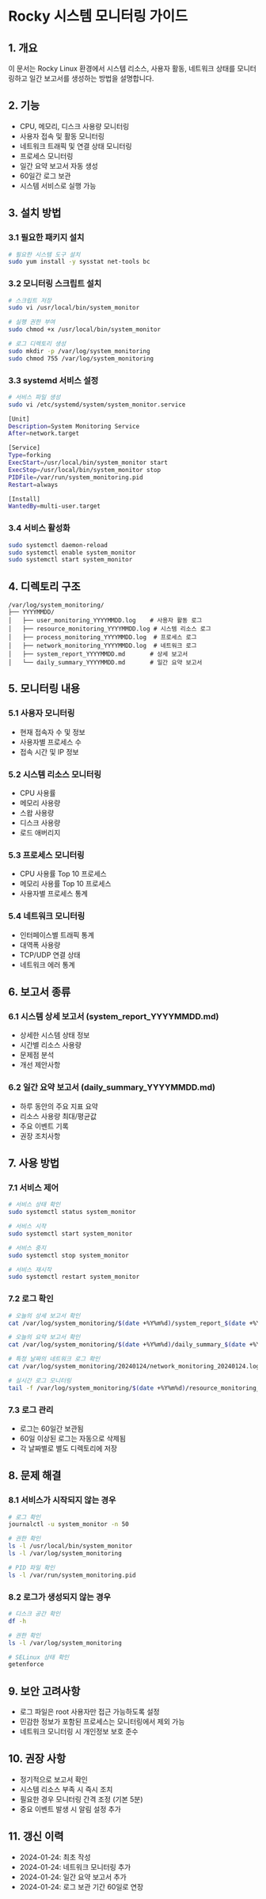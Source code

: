 # Rocky 시스템 모니터링 가이드

## 1. 개요
이 문서는 Rocky Linux 환경에서 시스템 리소스, 사용자 활동, 네트워크 상태를 모니터링하고 일간 보고서를 생성하는 방법을 설명합니다.

## 2. 기능
- CPU, 메모리, 디스크 사용량 모니터링
- 사용자 접속 및 활동 모니터링
- 네트워크 트래픽 및 연결 상태 모니터링
- 프로세스 모니터링
- 일간 요약 보고서 자동 생성
- 60일간 로그 보관
- 시스템 서비스로 실행 가능

## 3. 설치 방법

### 3.1 필요한 패키지 설치
```bash
# 필요한 시스템 도구 설치
sudo yum install -y sysstat net-tools bc
```

### 3.2 모니터링 스크립트 설치
```bash
# 스크립트 저장
sudo vi /usr/local/bin/system_monitor

# 실행 권한 부여
sudo chmod +x /usr/local/bin/system_monitor

# 로그 디렉토리 생성
sudo mkdir -p /var/log/system_monitoring
sudo chmod 755 /var/log/system_monitoring
```

### 3.3 systemd 서비스 설정
```bash
# 서비스 파일 생성
sudo vi /etc/systemd/system/system_monitor.service

[Unit]
Description=System Monitoring Service
After=network.target

[Service]
Type=forking
ExecStart=/usr/local/bin/system_monitor start
ExecStop=/usr/local/bin/system_monitor stop
PIDFile=/var/run/system_monitoring.pid
Restart=always

[Install]
WantedBy=multi-user.target
```

### 3.4 서비스 활성화
```bash
sudo systemctl daemon-reload
sudo systemctl enable system_monitor
sudo systemctl start system_monitor
```

## 4. 디렉토리 구조
```
/var/log/system_monitoring/
├── YYYYMMDD/
│   ├── user_monitoring_YYYYMMDD.log    # 사용자 활동 로그
│   ├── resource_monitoring_YYYYMMDD.log # 시스템 리소스 로그
│   ├── process_monitoring_YYYYMMDD.log  # 프로세스 로그
│   ├── network_monitoring_YYYYMMDD.log  # 네트워크 로그
│   ├── system_report_YYYYMMDD.md       # 상세 보고서
│   └── daily_summary_YYYYMMDD.md       # 일간 요약 보고서
```

## 5. 모니터링 내용

### 5.1 사용자 모니터링
- 현재 접속자 수 및 정보
- 사용자별 프로세스 수
- 접속 시간 및 IP 정보

### 5.2 시스템 리소스 모니터링
- CPU 사용률
- 메모리 사용량
- 스왑 사용량
- 디스크 사용량
- 로드 애버리지

### 5.3 프로세스 모니터링
- CPU 사용률 Top 10 프로세스
- 메모리 사용률 Top 10 프로세스
- 사용자별 프로세스 통계

### 5.4 네트워크 모니터링
- 인터페이스별 트래픽 통계
- 대역폭 사용량
- TCP/UDP 연결 상태
- 네트워크 에러 통계

## 6. 보고서 종류

### 6.1 시스템 상세 보고서 (system_report_YYYYMMDD.md)
- 상세한 시스템 상태 정보
- 시간별 리소스 사용량
- 문제점 분석
- 개선 제안사항

### 6.2 일간 요약 보고서 (daily_summary_YYYYMMDD.md)
- 하루 동안의 주요 지표 요약
- 리소스 사용량 최대/평균값
- 주요 이벤트 기록
- 권장 조치사항

## 7. 사용 방법

### 7.1 서비스 제어
```bash
# 서비스 상태 확인
sudo systemctl status system_monitor

# 서비스 시작
sudo systemctl start system_monitor

# 서비스 중지
sudo systemctl stop system_monitor

# 서비스 재시작
sudo systemctl restart system_monitor
```

### 7.2 로그 확인
```bash
# 오늘의 상세 보고서 확인
cat /var/log/system_monitoring/$(date +%Y%m%d)/system_report_$(date +%Y%m%d).md

# 오늘의 요약 보고서 확인
cat /var/log/system_monitoring/$(date +%Y%m%d)/daily_summary_$(date +%Y%m%d).md

# 특정 날짜의 네트워크 로그 확인
cat /var/log/system_monitoring/20240124/network_monitoring_20240124.log

# 실시간 로그 모니터링
tail -f /var/log/system_monitoring/$(date +%Y%m%d)/resource_monitoring_$(date +%Y%m%d).log
```

### 7.3 로그 관리
- 로그는 60일간 보관됨
- 60일 이상된 로그는 자동으로 삭제됨
- 각 날짜별로 별도 디렉토리에 저장

## 8. 문제 해결

### 8.1 서비스가 시작되지 않는 경우
```bash
# 로그 확인
journalctl -u system_monitor -n 50

# 권한 확인
ls -l /usr/local/bin/system_monitor
ls -l /var/log/system_monitoring

# PID 파일 확인
ls -l /var/run/system_monitoring.pid
```

### 8.2 로그가 생성되지 않는 경우
```bash
# 디스크 공간 확인
df -h

# 권한 확인
ls -l /var/log/system_monitoring

# SELinux 상태 확인
getenforce
```

## 9. 보안 고려사항
- 로그 파일은 root 사용자만 접근 가능하도록 설정
- 민감한 정보가 포함된 프로세스는 모니터링에서 제외 가능
- 네트워크 모니터링 시 개인정보 보호 준수

## 10. 권장 사항
- 정기적으로 보고서 확인
- 시스템 리소스 부족 시 즉시 조치
- 필요한 경우 모니터링 간격 조정 (기본 5분)
- 중요 이벤트 발생 시 알림 설정 추가

## 11. 갱신 이력
- 2024-01-24: 최초 작성
- 2024-01-24: 네트워크 모니터링 추가
- 2024-01-24: 일간 요약 보고서 추가
- 2024-01-24: 로그 보관 기간 60일로 연장
